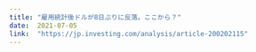 ```yaml
---
title: "雇用統計後ドルが8日ぶりに反落。ここから？"
date:  2021-07-05
link:  "https://jp.investing.com/analysis/article-200202115"
---
```

